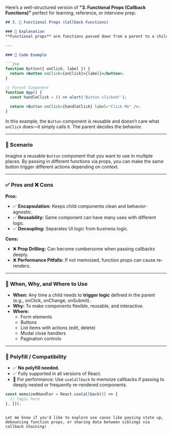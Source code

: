 Here’s a well-structured version of **"3. Functional Props (Callback Functions)"** perfect for learning, reference, or interview prep:

```markdown
## 3. 🔁 Functional Props (Callback Functions)

### 🧠 Explanation
**Functional props** are functions passed down from a parent to a child component. They enable the child component to **trigger behavior** or **send data back** to the parent, often used in response to user interactions (like clicks or input changes).

---

### 🧪 Code Example

```jsx
function Button({ onClick, label }) {
  return <button onClick={onClick}>{label}</button>;
}

// Parent Component
function App() {
  const handleClick = () => alert('Button clicked!');
  
  return <Button onClick={handleClick} label="Click Me" />;
}
```

In this example, the `Button` component is reusable and doesn’t care what `onClick` does—it simply calls it. The parent decides the behavior.

---

### 📖 Scenario

Imagine a reusable `Button` component that you want to use in multiple places. By passing in different functions via props, you can make the same button trigger different actions depending on context.

---

### ✅ Pros and ❌ Cons

**Pros:**
- ✅ **Encapsulation:** Keeps child components clean and behavior-agnostic.
- ✅ **Reusability:** Same component can have many uses with different logic.
- ✅ **Decoupling:** Separates UI logic from business logic.

**Cons:**
- ❌ **Prop Drilling:** Can become cumbersome when passing callbacks deeply.
- ❌ **Performance Pitfalls:** If not memoized, function props can cause re-renders.

---

### 📌 When, Why, and Where to Use

- **When:** Any time a child needs to **trigger logic** defined in the parent (e.g., onClick, onChange, onSubmit).
- **Why:** To make components flexible, reusable, and interactive.
- **Where:**
  - Form elements
  - Buttons
  - List items with actions (edit, delete)
  - Modal close handlers
  - Pagination controls

---

### 🧯 Polyfill / Compatibility

- ✅ **No polyfill needed.**
- ✅ Fully supported in all versions of React.
- 🔁 For performance: Use `useCallback` to memoize callbacks if passing to deeply nested or frequently re-rendered components.

```jsx
const memoizedHandler = React.useCallback(() => {
  // logic here
}, []);
```
```

Let me know if you'd like to explore use cases like passing state up, debouncing function props, or sharing data between siblings via callback chaining!